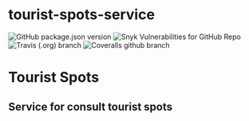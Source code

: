 # tourist-spots-service

![GitHub package.json version](https://img.shields.io/github/package-json/v/sdo-anderson/tourist-spots-service)
![Snyk Vulnerabilities for GitHub Repo](https://img.shields.io/snyk/vulnerabilities/github/sdo-anderson/tourist-spots-service)
![Travis (.org) branch](https://img.shields.io/travis/sdo-anderson/tourist-spots-service/rev-1.0.0)
![Coveralls github branch](https://img.shields.io/coveralls/github/sdo-anderson/tourist-spots-service/rev-1.0.0)

# Tourist Spots

## Service for consult tourist spots